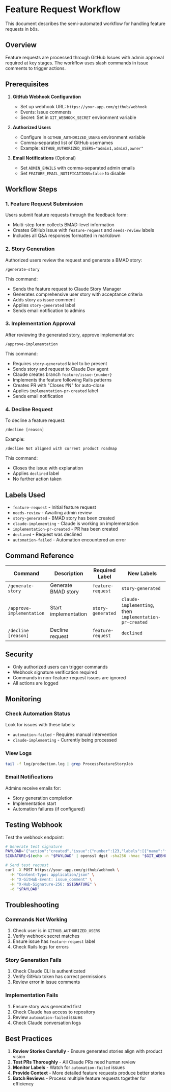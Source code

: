 # Feature Request Workflow

This document describes the semi-automated workflow for handling feature requests in bŏs.

## Overview

Feature requests are processed through GitHub Issues with admin approval required at key stages. The workflow uses slash commands in issue comments to trigger actions.

## Prerequisites

1. **GitHub Webhook Configuration**
   - Set up webhook URL: `https://your-app.com/github/webhook`
   - Events: Issue comments
   - Secret: Set in `GIT_WEBHOOK_SECRET` environment variable

2. **Authorized Users**
   - Configure in `GITHUB_AUTHORIZED_USERS` environment variable
   - Comma-separated list of GitHub usernames
   - Example: `GITHUB_AUTHORIZED_USERS="admin1,admin2,owner"`

3. **Email Notifications** (Optional)
   - Set `ADMIN_EMAILS` with comma-separated admin emails
   - Set `FEATURE_EMAIL_NOTIFICATIONS=false` to disable

## Workflow Steps

### 1. Feature Request Submission

Users submit feature requests through the feedback form:
- Multi-step form collects BMAD-level information
- Creates GitHub issue with `feature-request` and `needs-review` labels
- Includes all Q&A responses formatted in markdown

### 2. Story Generation

Authorized users review the request and generate a BMAD story:

```
/generate-story
```

This command:
- Sends the feature request to Claude Story Manager
- Generates comprehensive user story with acceptance criteria
- Adds story as issue comment
- Applies `story-generated` label
- Sends email notification to admins

### 3. Implementation Approval

After reviewing the generated story, approve implementation:

```
/approve-implementation
```

This command:
- Requires `story-generated` label to be present
- Sends story and request to Claude Dev agent
- Claude creates branch `feature/issue-{number}`
- Implements the feature following Rails patterns
- Creates PR with "Closes #N" for auto-close
- Applies `implementation-pr-created` label
- Sends email notification

### 4. Decline Request

To decline a feature request:

```
/decline [reason]
```

Example:
```
/decline Not aligned with current product roadmap
```

This command:
- Closes the issue with explanation
- Applies `declined` label
- No further action taken

## Labels Used

- `feature-request` - Initial feature request
- `needs-review` - Awaiting admin review
- `story-generated` - BMAD story has been created
- `claude-implementing` - Claude is working on implementation
- `implementation-pr-created` - PR has been created
- `declined` - Request was declined
- `automation-failed` - Automation encountered an error

## Command Reference

| Command | Description | Required Label | New Labels |
|---------|-------------|----------------|------------|
| `/generate-story` | Generate BMAD story | `feature-request` | `story-generated` |
| `/approve-implementation` | Start implementation | `story-generated` | `claude-implementing`, then `implementation-pr-created` |
| `/decline [reason]` | Decline request | `feature-request` | `declined` |

## Security

- Only authorized users can trigger commands
- Webhook signature verification required
- Commands in non-feature-request issues are ignored
- All actions are logged

## Monitoring

### Check Automation Status

Look for issues with these labels:
- `automation-failed` - Requires manual intervention
- `claude-implementing` - Currently being processed

### View Logs

```bash
tail -f log/production.log | grep ProcessFeatureStoryJob
```

### Email Notifications

Admins receive emails for:
- Story generation completion
- Implementation start
- Automation failures (if configured)

## Testing Webhook

Test the webhook endpoint:

```bash
# Generate test signature
PAYLOAD='{"action":"created","issue":{"number":123,"labels":[{"name":"feature-request"}]},"comment":{"body":"/generate-story","user":{"login":"admin_user"}}}'
SIGNATURE=$(echo -n "$PAYLOAD" | openssl dgst -sha256 -hmac "$GIT_WEBHOOK_SECRET" | sed 's/SHA256(.*)= /sha256=/')

# Send test request
curl -X POST https://your-app.com/github/webhook \
  -H "Content-Type: application/json" \
  -H "X-GitHub-Event: issue_comment" \
  -H "X-Hub-Signature-256: $SIGNATURE" \
  -d "$PAYLOAD"
```

## Troubleshooting

### Commands Not Working

1. Check user is in `GITHUB_AUTHORIZED_USERS`
2. Verify webhook secret matches
3. Ensure issue has `feature-request` label
4. Check Rails logs for errors

### Story Generation Fails

1. Check Claude CLI is authenticated
2. Verify GitHub token has correct permissions
3. Review error in issue comments

### Implementation Fails

1. Ensure story was generated first
2. Check Claude has access to repository
3. Review `automation-failed` issues
4. Check Claude conversation logs

## Best Practices

1. **Review Stories Carefully** - Ensure generated stories align with product vision
2. **Test PRs Thoroughly** - All Claude PRs need human review
3. **Monitor Labels** - Watch for `automation-failed` issues
4. **Provide Context** - More detailed feature requests produce better stories
5. **Batch Reviews** - Process multiple feature requests together for efficiency